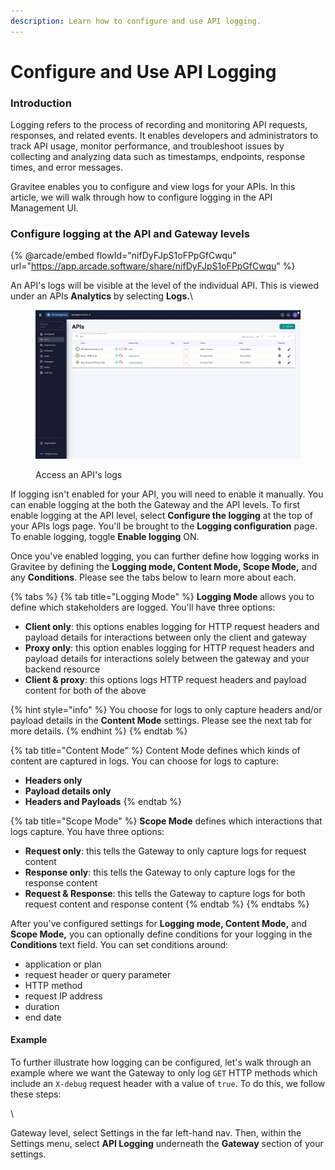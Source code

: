 ```yaml
---
description: Learn how to configure and use API logging.
---
```


# Configure and Use API Logging

### Introduction

Logging refers to the process of recording and monitoring API requests, responses, and related events. It enables developers and administrators to track API usage, monitor performance, and troubleshoot issues by collecting and analyzing data such as timestamps, endpoints, response times, and error messages.

Gravitee enables you to configure and view logs for your APIs. In this article, we will walk through how to configure logging in the API Management UI.

### Configure logging at the API and Gateway levels

{% @arcade/embed flowId="nifDyFJpS1oFPpGfCwqu" url="https://app.arcade.software/share/nifDyFJpS1oFPpGfCwqu" %}

An API's logs will be visible at the level of the individual API. This is viewed under an APIs **Analytics** by selecting **Logs.**\


<figure><img src="../../.gitbook/assets/Access API logs.gif" alt=""><figcaption><p>Access an API's logs</p></figcaption></figure>

If logging isn't enabled for your API, you will need to enable it manually. You can enable logging at the both the Gateway and the API levels. To first enable logging at the API level, select **Configure the logging** at the top of your APIs logs page. You'll be brought to the **Logging configuration** page. To enable logging, toggle **Enable logging** ON.&#x20;

Once you've enabled logging, you can further define how logging works in Gravitee by defining the **Logging mode, Content Mode, Scope Mode,** and any **Conditions**. Please see the tabs below to learn more about each.

{% tabs %}
{% tab title="Logging Mode" %}
**Logging Mode** allows you to define which stakeholders are logged. You'll have three options:

* **Client only**: this options enables logging for HTTP request headers and payload details for interactions between only the client and gateway
* **Proxy only**: this option enables logging for HTTP request headers and payload details for interactions solely between the gateway and your backend resource
* **Client & proxy**: this options logs HTTP request headers and payload content for both of the above

{% hint style="info" %}
You choose for logs to only capture headers and/or payload details in the **Content Mode** settings. Please see the next tab for more details.
{% endhint %}
{% endtab %}

{% tab title="Content Mode" %}
Content Mode defines which kinds of content are captured in logs. You can choose for logs to capture:

* **Headers only**
* **Payload details only**
* **Headers and Payloads**
{% endtab %}

{% tab title="Scope Mode" %}
**Scope Mode** defines which interactions that logs capture. You have three options:

* **Request only**: this tells the Gateway to only capture logs for request content
* **Response only**: this tells the Gateway to only capture logs for the response content
* **Request & Response**: this tells the Gateway to capture logs for both request content and response content
{% endtab %}
{% endtabs %}

After you've configured settings for **Logging mode, Content Mode,** and **Scope Mode,** you can optionally define conditions for your logging in the **Conditions** text field. You can set conditions around:

* application or plan
* request header or query parameter
* HTTP method
* request IP address
* duration
* end date

#### Example

To further illustrate how logging can be configured, let's walk through an example where we want the Gateway to only log `GET` HTTP methods which include an `X-debug` request header with a value of `true`. To do this, we follow these steps:



\






Gateway level, select Settings in the far left-hand nav. Then, within the Settings menu, select **API Logging** underneath the **Gateway** section of your settings.&#x20;
